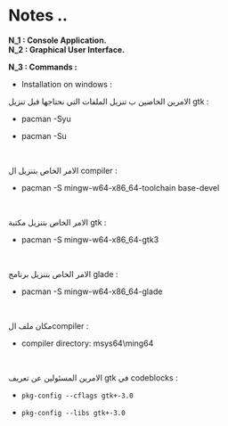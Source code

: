 # Notes ..

**N_1 : Console Application.**  
**N_2 : Graphical User Interface.**

**N_3 : Commands :**  

- Installation on windows :

الامرين الخاصين ب تنزيل الملفات التي نحتاجها قبل تنزيل gtk :

- pacman -Syu

- pacman -Su

‍

الامر الخاص بتنزيل ال compiler :

- pacman -S mingw-w64-x86_64-toolchain base-devel

‍

الامر الخاص بتنزيل مكتبة gtk :

- pacman -S mingw-w64-x86_64-gtk3

‍

الامر الخاص بتنزيل برنامج glade :

- pacman -S mingw-w64-x86_64-glade

‍

مكان ملف الcompiler :

- compiler directory: msys64\ming64

‍

الامرين المسئولين عن تعريف gtk في codeblocks :

- `pkg-config --cflags gtk+-3.0`‍

- `pkg-config --libs gtk+-3.0`
